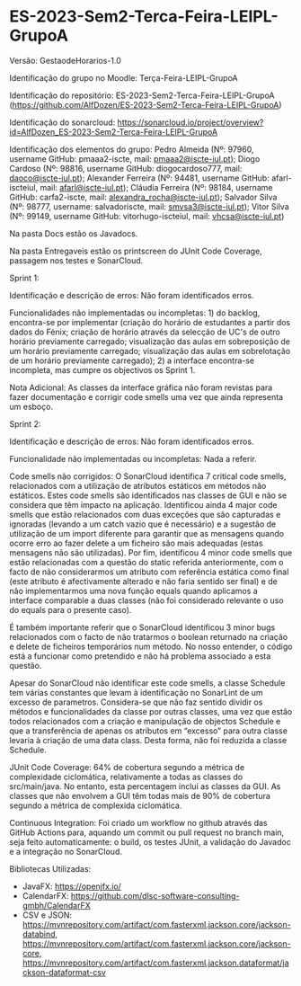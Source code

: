 # ES-2023-Sem2-Terca-Feira-LEIPL-GrupoA
Versão: GestaodeHorarios-1.0

Identificação do grupo no Moodle: Terça-Feira-LEIPL-GrupoA

Identificação do repositório: ES-2023-Sem2-Terca-Feira-LEIPL-GrupoA (https://github.com/AlfDozen/ES-2023-Sem2-Terca-Feira-LEIPL-GrupoA)

Identificação do sonarcloud: https://sonarcloud.io/project/overview?id=AlfDozen_ES-2023-Sem2-Terca-Feira-LEIPL-GrupoA

Identificação dos elementos do grupo: Pedro Almeida (Nº: 97960, username GitHub: pmaaa2-iscte, mail: pmaaa2@iscte-iul.pt); Diogo Cardoso (Nº: 98816, username GitHub: diogocardoso777, mail: daoco@iscte-iul.pt); Alexander Ferreira (Nº: 94481, username GitHub: afarl-iscteiul, mail: afarl@iscte-iul.pt); Cláudia Ferreira (Nº: 98184, username GitHub: carfa2-iscte, mail: alexandra_rocha@iscte-iul.pt); Salvador Silva (Nº: 98777, username: salvadoriscte, mail: smvsa3@iscte-iul.pt); Vitor Silva (Nº: 99149, username GitHub: vitorhugo-iscteiul, mail: vhcsa@iscte-iul.pt)

Na pasta Docs estão os Javadocs.

Na pasta Entregaveis estão os printscreen do JUnit Code Coverage, passagem nos testes e SonarCloud.

Sprint 1:

Identificação e descrição de erros: Não foram identificados erros.

Funcionalidades não implementadas ou incompletas: 1) do backlog, encontra-se por implementar (criação do horário de estudantes a partir dos dados do Fénix; criação de horário através da selecção de UC's de outro horário previamente carregado; visualização das aulas em sobreposição de um horário previamente carregado; visualização das aulas em sobrelotação de um horário previamente carregado); 2) a interface encontra-se incompleta, mas cumpre os objectivos os Sprint 1.

Nota Adicional: As classes da interface gráfica não foram revistas para fazer documentação e corrigir code smells uma vez que ainda representa um esboço.


Sprint 2:

Identificação e descrição de erros: Não foram identificados erros.

Funcionalidade não implementadas ou incompletas: Nada a referir.

Code smells não corrigidos: O SonarCloud identifica 7 critical code smells, relacionados com a utilização de atributos estáticos em métodos não estáticos. Estes code smells são identificados nas classes de GUI e não se considera que têm impacto na aplicação. Identificou ainda 4 major code smells que estão relacionados com duas exceções que são capturadas e ignoradas (levando a um catch vazio que é necessário) e a sugestão de utilização de um import diferente para garantir que as mensagens quando ocorre erro ao fazer delete a um ficheiro são mais adequadas (estas mensagens não são utilizadas). Por fim, identificou 4 minor code smells que estão relacionadas com a questão do static referida anteriormente, com o facto de não considerarmos um atributo com referência estática como final (este atributo é afectivamente alterado e não faria sentido ser final) e de não implementarmos uma nova função equals quando aplicamos a interface comparable a duas classes (não foi considerado relevante o uso do equals para o presente caso).

É também importante referir que o SonarCloud identificou 3 minor bugs relacionados com o facto de não tratarmos o boolean returnado na criação e delete de ficheiros temporários num método. No nosso entender, o código está a funcionar como pretendido e não há problema associado a esta questão. 

Apesar do SonarCloud não identificar este code smells, a classe Schedule tem várias constantes que levam à identificação no SonarLint de um excesso de parametros. Considera-se que não faz sentido dividir os métodos e funcionalidades da classe por outras classes, uma vez que estão todos relacionados com a criação e manipulação de objectos Schedule e que a transferência de apenas os atributos em “excesso” para outra classe levaria à criação de uma data class. Desta forma, não foi reduzida a classe Schedule. 

JUnit Code Coverage: 64% de cobertura segundo a métrica de complexidade ciclomática, relativamente a todas as classes do src/main/java. No entanto, esta percentagem inclui as classes da GUI. As classes que não envolvem a GUI têm todas mais de 90% de cobertura segundo a métrica de complexida ciclomática.

Continuous Integration: Foi criado um workflow no github através das GitHub Actions para, aquando um commit ou pull request no branch main, seja feito automaticamente: o build, os testes JUnit, a validação do Javadoc e a integração no SonarCloud.

Bibliotecas Utilizadas:
- JavaFX: https://openjfx.io/
- CalendarFX: https://github.com/dlsc-software-consulting-gmbh/CalendarFX
- CSV e JSON: https://mvnrepository.com/artifact/com.fasterxml.jackson.core/jackson-databind, https://mvnrepository.com/artifact/com.fasterxml.jackson.core/jackson-core, https://mvnrepository.com/artifact/com.fasterxml.jackson.dataformat/jackson-dataformat-csv
